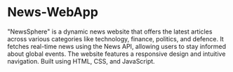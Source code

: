 # News-WebApp
"NewsSphere" is a dynamic news website that offers the latest articles across various categories like technology, finance, politics, and defence. It fetches real-time news using the News API, allowing users to stay informed about global events. The website features a responsive design and intuitive navigation. Built using HTML, CSS, and JavaScript.
